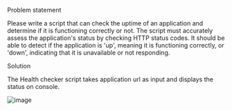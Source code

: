 Problem statement

Please write a script that can check the uptime of an application and determine if it is functioning correctly or not. The script must accurately assess the application's status by checking HTTP status codes. 
It should be able to detect if the application is 'up', meaning it is functioning correctly, or 'down', indicating that it is unavailable or not responding.

Solution

The Health checker script takes application url as input and displays the status on console.

![image](https://github.com/SushrutBabhulkar/AccuKnox-Assignment/assets/67704060/d8750735-b6ac-43df-b53d-635c3ff7e157)
